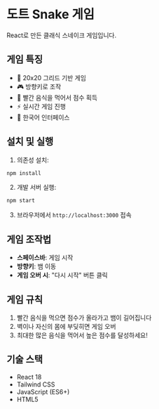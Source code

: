 # 도트 Snake 게임

React로 만든 클래식 스네이크 게임입니다.

## 게임 특징

- 🐍 20x20 그리드 기반 게임
- 🎮 방향키로 조작
- 🍎 빨간 음식을 먹어서 점수 획득
- ⚡ 실시간 게임 진행
- 🎯 한국어 인터페이스

## 설치 및 실행

1. 의존성 설치:
```bash
npm install
```

2. 개발 서버 실행:
```bash
npm start
```

3. 브라우저에서 `http://localhost:3000` 접속

## 게임 조작법

- **스페이스바**: 게임 시작
- **방향키**: 뱀 이동
- **게임 오버 시**: "다시 시작" 버튼 클릭

## 게임 규칙

1. 빨간 음식을 먹으면 점수가 올라가고 뱀이 길어집니다
2. 벽이나 자신의 몸에 부딪히면 게임 오버
3. 최대한 많은 음식을 먹어서 높은 점수를 달성하세요!

## 기술 스택

- React 18
- Tailwind CSS
- JavaScript (ES6+)
- HTML5 